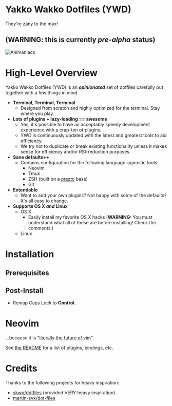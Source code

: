 # Yakko Wakko Dotfiles (YWD)

They're zany to the max!

## **(WARNING: this is currently *pre-alpha* status)**

  ![Animaniacs](http://facto-personal.s3.amazonaws.com/github/animaniacs.gif)

# High-Level Overview

Yakko Wakko Dotfiles (YWD) is an ***opinionated*** set of dotfiles carefully put together with a few things in mind.

* **Terminal, Terminal, Terminal**
    * Designed from scratch and highly optimized for the terminal. Stay where you play.
* **Lots of plugins + lazy-loading == awesome**
    * Yes, it's possible to have an acceptably speedy development experience with a crap-ton of plugins.
    * YWD is continuously updated with the latest and greatest tools to aid efficiency.
    * We try not to duplicate or break existing functionality unless it makes sense for efficiency and/or RSI-reduction purposes.
* **Sane defaults++**
    * Contains configuration for the following language-agnostic tools:
        * Neovim
        * Tmux
        * ZSH (built on a [prezto](http://github.com/sorin-ionescu/prezto) base)
        * Git
* **Extendable**
    * Want to add your own plugins? Not happy with some of the defaults? It's all easy to change.
* **Supports OS X *and* Linux**
    * OS X
        * Easily install my favorite OS X hacks (**WARNING:** You must understand what all of these are before installing! Check the comments.)
    * Linux

# Installation

## Prerequisites

## Post-Install

* Remap Caps Lock to **Control**.

# Neovim

...because it is "[literally the future of vim](https://neovim.io/)".

See [the README](https://github.com/facto/ywd/tree/master/nvim) for a list of plugins, bindings, etc.

# Credits

Thanks to the following projects for heavy inspiration:

* [skwp/dotfiles](https://github.com/skwp/dotfiles) (provided VERY heavy inspiration)
* [martin-svk/dot-files](http://github.com/martin-svk/dot-files)
